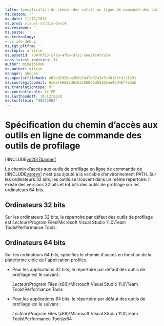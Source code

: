 ```yaml
---
title: Spécification du chemin des outils en ligne de commande des outils de profilage | Microsoft Docs
ms.custom: ''
ms.date: 11/15/2016
ms.prod: visual-studio-dev14
ms.reviewer: ''
ms.suite: ''
ms.technology:
- vs-ide-debug
ms.tgt_pltfrm: ''
ms.topic: article
ms.assetid: 7047bf18-5779-4f6e-872c-66e2fc47c969
caps.latest.revision: 14
author: mikejo5000
ms.author: mikejo
manager: ghogen
ms.openlocfilehash: 407ed292bea2b6b7b47e07a3a5e30183f411f991
ms.sourcegitcommit: 9ceaf69568d61023868ced59108ae4dd46f720ab
ms.translationtype: MT
ms.contentlocale: fr-FR
ms.lasthandoff: 10/12/2018
ms.locfileid: "49242903"
---
```

# <a name="specifying-the-path-to-profiling-tools-command-line-tools"></a>Spécification du chemin d’accès aux outils en ligne de commande des outils de profilage
[!INCLUDE[vs2017banner](../includes/vs2017banner.md)]

Le chemin d’accès aux outils de profilage en ligne de commande de [!INCLUDE[vsprvs](../includes/vsprvs-md.md)] n’est pas ajouté à la variable d’environnement PATH. Sur les ordinateurs 32 bits, les outils se trouvent dans un même répertoire. Il existe des versions 32 bits et 64 bits des outils de profilage sur les ordinateurs 64 bits.  
  
## <a name="32-bit-computers"></a>Ordinateurs 32 bits  
 Sur les ordinateurs 32 bits, le répertoire par défaut des outils de profilage est *Lecteur*\Program Files\Microsoft Visual Studio 11.0\Team Tools\Performance Tools.  
  
## <a name="64-bit-computers"></a>Ordinateurs 64 bits  
 Sur les ordinateurs 64 bits, spécifiez le chemin d'accès en fonction de la plateforme cible de l'application profilée.  
  
-   Pour les applications 32 bits, le répertoire par défaut des outils de profilage est le suivant :  
  
     *Lecteur*\Program Files (x86)\Microsoft Visual Studio 11.0\Team Tools\Performance Tools  
  
-   Pour les applications 64 bits, le répertoire par défaut des outils de profilage est le suivant :  
  
     *Lecteur*\Program Files (x86)\Microsoft Visual Studio 11.0\Team Tools\Performance Tools\x64



